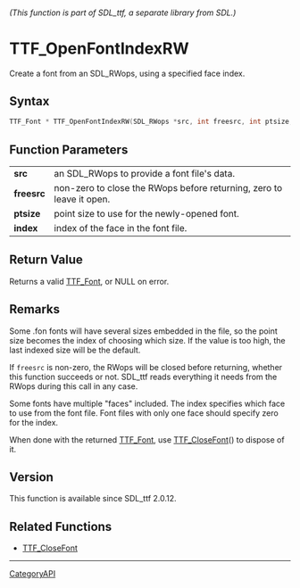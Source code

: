 ###### (This function is part of SDL_ttf, a separate library from SDL.)
# TTF_OpenFontIndexRW

Create a font from an SDL_RWops, using a specified face index.

## Syntax

```c
TTF_Font * TTF_OpenFontIndexRW(SDL_RWops *src, int freesrc, int ptsize, long index);

```

## Function Parameters

|                 |                                                                      |
| --------------- | -------------------------------------------------------------------- |
| **src**         | an SDL_RWops to provide a font file's data.                          |
| **freesrc**     | non-zero to close the RWops before returning, zero to leave it open. |
| **ptsize**      | point size to use for the newly-opened font.                         |
| **index**       | index of the face in the font file.                                  |

## Return Value

Returns a valid [TTF_Font](TTF_Font.md), or NULL on error.

## Remarks

Some .fon fonts will have several sizes embedded in the file, so the point
size becomes the index of choosing which size. If the value is too high,
the last indexed size will be the default.

If `freesrc` is non-zero, the RWops will be closed before returning,
whether this function succeeds or not. SDL_ttf reads everything it needs
from the RWops during this call in any case.

Some fonts have multiple "faces" included. The index specifies which face
to use from the font file. Font files with only one face should specify
zero for the index.

When done with the returned [TTF_Font](TTF_Font.md), use
[TTF_CloseFont](TTF_CloseFont.md)() to dispose of it.

## Version

This function is available since SDL_ttf 2.0.12.

## Related Functions

* [TTF_CloseFont](TTF_CloseFont.md)

----
[CategoryAPI](CategoryAPI.md)

